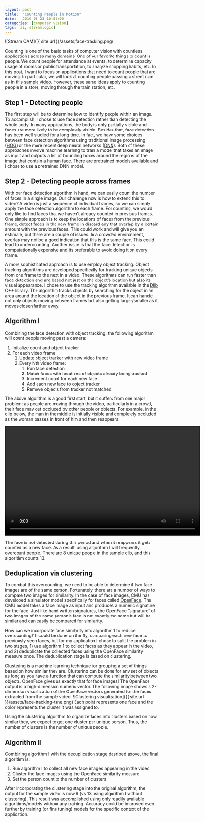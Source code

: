 ```yaml
---
layout: post
title:  "Counting People in Motion"
date:   2019-05-23 10:52:00
categories: [computer vision]
tags: [ai, streamlogic]
---
```


![Stream CAM]({{ site.url }}/assets/face-tracking.png)

Counting is one of the basic tasks of computer vision with countless
applications across many domains.  One of our favorite things to count
is people.  We count people for attendance at events, to determine
capacity usage of rooms or public transportation, to analyze shopping
habits, etc.  In this post, I want to focus on applications that need
to count people that are moving.  In particular, we will look at
counting people passing a street cam as in this [sample
video](https://www.youtube.com/watch?v=IK9Cai2LbUQ).  However, these
same ideas apply to counting people in a store, moving through the
train station, etc.

## Step 1 - Detecting people

The first step will be to determine how to identify people within an
image.  To accomplish, I chose to use face detection rather than
detecting the whole body.  In many applications, the body is only
partially visible and faces are more likely to be completely visible.
Besides that, face detection has been well studied for a long time.
In fact, we have some choices between face detection algorithms using
traditional image processing
([HOG](https://www.learnopencv.com/histogram-of-oriented-gradients/))
or the more recent deep neural networks
([DNN](https://www.learnopencv.com/neural-networks-a-30000-feet-view-for-beginners/)).
Both of these approaches involve machine learning to train a model
that takes an image as input and outputs a list of bounding boxes
around the regions of the image that contain a human face.  There are
pretrained models available and I chose to use a [pretrained DNN
model](https://github.com/opencv/opencv_3rdparty/tree/19512576c112aa2c7b6328cb0e8d589a4a90a26d).

## Step 2 - Detecting people across frames

With our face detection algorithm in hand, we can easily count the
number of faces in a single image.  Our challenge now is how to extend
this to video?  A video is just a sequence of individual frames, so we
can simply apply the face detection algorithm to each frame.  For
counting, we would only like to find faces that we haven’t already
counted in previous frames.  One simple approach is to keep the
locations of faces from the previous frame, detect faces in the new
frame in discard any that overlap by a certain amount with the
previous faces.  This could work and will give you an estimate, but
there are a couple of issues.  In a crowded environment, overlap may
not be a good indication that this is the same face.  This could lead
to undercounting.  Another issue is that the face detection is
computationally expensive and its preferable to avoid doing it on
every frame.

A more sophisticated approach is to use employ object tracking.
Object tracking algorithms are developed specifically for tracking
unique objects from one frame to the next in a video.  These
algorithms can run faster than face detection and are based not just
on the object’s location but also its visual appearance.  I chose to
use the tracking algorithm available in the [Dlib](http://dlib.net/)
C++ library.  The algorithm tracks objects by searching for the object
in an area around the location of the object in the previous frame.
It can handle not only objects moving between frames but also getting
larger/smaller as it moves closer/farther away.

## Algorithm I

Combining the face detection with object tracking, the following
algorithm will count people moving past a camera:

1. Initialize count and object tracker
1. For each video frame:
    1. Update object tracker with new video frame
    1. Every Nth video frame:
        1. Run face detection
        1. Match faces with locations of objects already being tracked
        1. Increment count for each new face
        1. Add each new face to object tracker
        1. Remove objects from tracker not matched

The above algorithm is a good first start, but it suffers from one
major problem: as people are moving through the video, particularly in
a crowd, their face may get occluded by other people or objects.  For
example, in the clip below, the man in the middle is initially visible
and completely occluded as the woman passes in front of him and then
reappears.

 <video width="640" height="360" controls>
  <source src="http://sathibault.github.io/blog/assets/face-tracking-occlude.mp4" type="video/mp4">
Your browser does not support the video tag.
</video> 

The face is not detected during this period and when it reappears it
gets counted as a new face.  As a result, using algorithm I will
frequently overcount people.  There are 8 unique people in the sample
clip, and this algorithm counts 13.

## Deduplication via clustering

To combat this overcounting, we need to be able to determine if two
face images are of the same person.  Fortunately, there are a number
of ways to compare two images for similarity.  In the case of face
images, CMU has developed a simulator model specifically for faces
called [OpenFace](https://cmusatyalab.github.io/openface/).  The CMU
model takes a face image as input and produces a numeric signature for
the face.  Just like hand written signatures, the OpenFace “signature”
of two images of the same person’s face is not exactly the same but
will be similar and can easily be compared for similarity.

How can we incorporate face similarity into algorithm 1 to reduce
overcounting?  It could be done on the fly, comparing each new face to
previously seen faces, but for my application I chose to split the
problem in two stages, 1) use algorithm 1 to collect faces as they
appear in the video, and 2) deduplicate the collected faces using the
OpenFace similarity measure once.  The deduplication stage is based on
clustering.

Clustering is a machine learning technique for grouping a set of
things based on how similar they are.  Clustering can be done for any
set of objects as long as you have a function that can compute the
similarity between two objects.  OpenFace gives us exactly that for
face images!  The OpenFace output is a high-dimension numeric vector.
The following image shows a 2-dimension visualization of the OpenFace
vectors generated for the faces extracted from the sample video.
![Clustering visualization]({{ site.url }}/assets/face-tracking-tsne.png)
Each point represents one face and the color represents the cluster it was
assigned to.

Using the clustering algorithm to organize faces into clusters based
on how similar they, we expect to get one cluster per unique person.
Thus, the number of clusters is the number of unique people.

## Algorithm II

Combining algorithm I with the deduplication stage desribed above, the
final algorithm is:

1. Run algorithm I to collect all new face images appearing in the video
2. Cluster the face images using the OpenFace similarity measure
3. Set the person count to the number of clusters

After incorporating the clustering stage into the original algorithm,
the output for the sample video is now 9 (vs 13 using algorithm I
without clustering).  This result was accomplished using only readily
available algorithms/models without any training.  Accuracy could be
improved even further by training (or fine tuning) models for the
specific context of the application.
